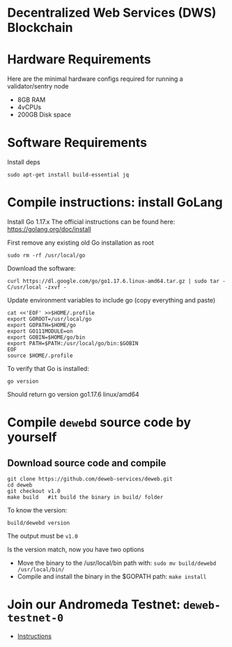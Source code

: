 # Decentralized Web Services (DWS) Blockchain
# Hardware Requirements
Here are the minimal hardware configs required for running a validator/sentry node

* 8GB RAM
* 4vCPUs
* 200GB Disk space

# Software Requirements
Install deps
``` 
sudo apt-get install build-essential jq
```

# Compile instructions: install GoLang

Install Go 1.17.x 
The official instructions can be found here: https://golang.org/doc/install

First remove any existing old Go installation as root
```
sudo rm -rf /usr/local/go
``` 

Download the software:
```
curl https://dl.google.com/go/go1.17.6.linux-amd64.tar.gz | sudo tar -C/usr/local -zxvf -
```
Update environment variables to include go (copy everything and paste)
```
cat <<'EOF' >>$HOME/.profile
export GOROOT=/usr/local/go
export GOPATH=$HOME/go
export GO111MODULE=on
export GOBIN=$HOME/go/bin
export PATH=$PATH:/usr/local/go/bin:$GOBIN
EOF
source $HOME/.profile
```
To verify that Go is installed:
``` 
go version
```
Should return go version go1.17.6 linux/amd64

# Compile `dewebd` source code by yourself
## Download source code and compile
```
git clone https://github.com/deweb-services/deweb.git
cd deweb
git checkout v1.0
make build   #it build the binary in build/ folder
```
To know the version:
```
build/dewebd version
```
The output must be `v1.0`

Is the version match, now you have two options
* Move the binary to the /usr/local/bin path with: `sudo mv build/dewebd /usr/local/bin/`
* Compile and install the binary in the $GOPATH path:  `make install`

# Join our Andromeda Testnet: `deweb-testnet-0`
* [Instructions](https://docs.deweb.services/guides/validator-setup-guide)
